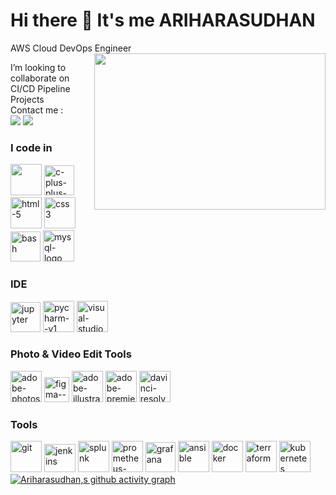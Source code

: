 # Hi there 👋 It's me ARIHARASUDHAN

AWS Cloud DevOps Engineer
<img align="right" width="370" height="250" src="https://www.groupnp.com/wp-content/uploads/sites/72/2022/07/DevOps-figure-of-8.gif">

I’m looking to collaborate on CI/CD Pipeline Projects
 <br />  Contact me : <br />
  [<img src="https://img.shields.io/badge/LinkedIn-0077B5?style=for-the-badge&logo=linkedin&logoColor=white" />](https://www.linkedin.com/in/theariharasudhan) [<img src="https://img.shields.io/badge/Gmail-D14836?style=for-the-badge&logo=gmail&logoColor=white" />](https://mail.google.com/mail/ariharasudhanr1@gmail.com)
  <br />
  ### I code in
  <img height="50" width="50" src="https://img.icons8.com/color/48/000000/python.png" /> <img width="48" height="48" src="https://img.icons8.com/fluency/48/c-plus-plus-logo.png" alt="c-plus-plus-logo"/> <img width="50" height="50" src="https://img.icons8.com/color/50/html-5.png" alt="html-5"/> <img width="50" height="50" src="https://img.icons8.com/color/50/css3.png" alt="css3"/> <img width="48" height="48" src="https://img.icons8.com/fluency/48/bash.png" alt="bash"/> <img width="50" height="50" src="https://img.icons8.com/color/50/mysql-logo.png" alt="mysql-logo"/>
  ### IDE 
  <img width="48" height="48" src="https://img.icons8.com/fluency/48/jupyter.png" alt="jupyter"/> <img width="50" height="50" src="https://img.icons8.com/color/50/pycharm--v1.png" alt="pycharm--v1"/> <img width="50" height="50" src="https://img.icons8.com/color/50/visual-studio--v2.png" alt="visual-studio--v2"/>
  ### Photo & Video Edit Tools 
  <img width="50" height="50" src="https://img.icons8.com/color/50/adobe-photoshop--v1.png" alt="adobe-photoshop--v1"/> <img width="40" height="40" src="https://img.icons8.com/color/50/figma--v1.png" alt="figma--v1"/> <img width="50" height="50" src="https://img.icons8.com/color/50/adobe-illustrator--v1.png" alt="adobe-illustrator--v1"/> <img width="50" height="50" src="https://img.icons8.com/color/50/adobe-premiere-pro--v1.png" alt="adobe-premiere-pro--v1"/> <img width="50" height="50" src="https://img.icons8.com/color/50/davinci-resolve.png" alt="davinci-resolve"/> 
  ### Tools
<img width="50" height="50" src="https://img.icons8.com/color/50/git.png" alt="git"/> <img width="50" height="45" src="https://upload.wikimedia.org/wikipedia/commons/thumb/e/e9/Jenkins_logo.svg/1200px-Jenkins_logo.svg.png" alt="jenkins"/>  <img width="50" height="50" src="https://img.icons8.com/color/50/splunk.png" alt="splunk"/> <img width="50" height="50" src="https://img.icons8.com/color/50/prometheus-app.png" alt="prometheus-app"/> <img width="48" height="48" src="https://img.icons8.com/fluency/48/grafana.png" alt="grafana"/> <img width="50" height="50" src="https://img.icons8.com/color/50/ansible.png" alt="ansible"/> <img width="50" height="50" src="https://img.icons8.com/color/50/docker.png" alt="docker"/> <img width="50" height="50" src="https://img.icons8.com/color/50/terraform.png" alt="terraform"/> <img width="50" height="50" src="https://img.icons8.com/color/50/kubernetes.png" alt="kubernetes"/> 
  <br /> 
  [![Ariharasudhan,s github activity graph](https://github-readme-activity-graph.vercel.app/graph?username=ariharasudhanr&bg_color=000000&color=ffffff&line=6bd756&point=ffffff&area=true&hide_border=true)](https://github.com/ashutosh00710/github-readme-activity-graph)
